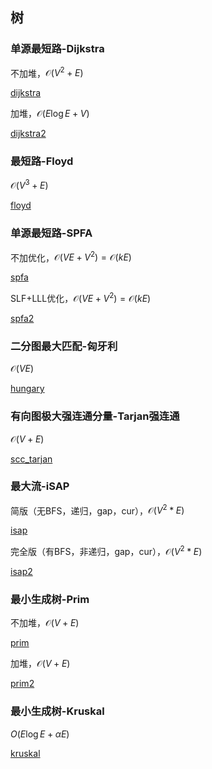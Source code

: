 ## 树 <!-- {docsify-ignore} -->

### 单源最短路-Dijkstra

不加堆，$\mathcal{O} (V^2+E)$

[dijkstra](cpp/dijkstra.cpp ':include :type=code')

加堆，$\mathcal{O} (E \log E+V)$

[dijkstra2](cpp/dijkstra2.cpp ':include :type=code')

### 最短路-Floyd

$\mathcal{O} (V^3+E)$

[floyd](cpp/floyd.cpp ':include :type=code')

### 单源最短路-SPFA

不加优化，$\mathcal{O}(VE+V^2)=\mathcal{O}(kE)$

[spfa](cpp/spfa.cpp ':include :type=code')

SLF+LLL优化，$\mathcal{O}(VE+V^2)=\mathcal{O}(kE)$

[spfa2](cpp/spfa2.cpp ':include :type=code')

### 二分图最大匹配-匈牙利

$\mathcal{O} (VE)$

[hungary](cpp/hungary.cpp ':include :type=code')

### 有向图极大强连通分量-Tarjan强连通

$\mathcal{O} (V+E)$

[scc_tarjan](cpp/scc_tarjan.cpp ':include :type=code')

### 最大流-iSAP

简版（无BFS，递归，gap，cur），$\mathcal{O} (V^2*E)$

[isap](cpp/isap.cpp ':include :type=code')

完全版（有BFS，非递归，gap，cur），$\mathcal{O}(V^2*E)$

[isap2](cpp/isap2.cpp ':include :type=code')

### 最小生成树-Prim

不加堆，$\mathcal{O} (V+E)$

[prim](cpp/prim.cpp ':include :type=code')

加堆，$\mathcal{O} (V+E)$

[prim2](cpp/prim2.cpp ':include :type=code')

### 最小生成树-Kruskal

$O(E\log E+\alpha E)$

[kruskal](cpp/kruskal.cpp ':include :type=code')
